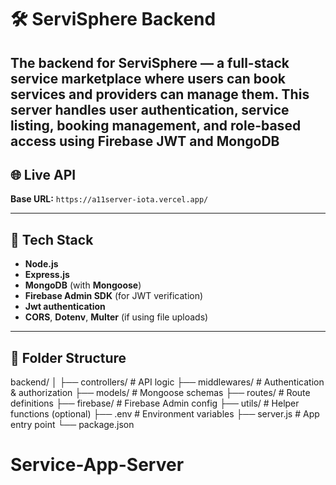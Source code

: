 # 🛠️ ServiSphere Backend

The backend for **ServiSphere** — a full-stack service marketplace where users can book services and providers can manage them. This server handles user authentication, service listing, booking management, and role-based access using Firebase JWT and MongoDB
---

## 🌐 Live API

**Base URL:** `https://a11server-iota.vercel.app/`  

---

## 🚀 Tech Stack

- **Node.js**
- **Express.js**
- **MongoDB** (with **Mongoose**)
- **Firebase Admin SDK** (for JWT verification)
- **Jwt authentication**
- **CORS**, **Dotenv**, **Multer** (if using file uploads)

---

## 📁 Folder Structure

backend/
│
├── controllers/ # API logic
├── middlewares/ # Authentication & authorization
├── models/ # Mongoose schemas
├── routes/ # Route definitions
├── firebase/ # Firebase Admin config
├── utils/ # Helper functions (optional)
├── .env # Environment variables
├── server.js # App entry point
└── package.json

# Service-App-Server
